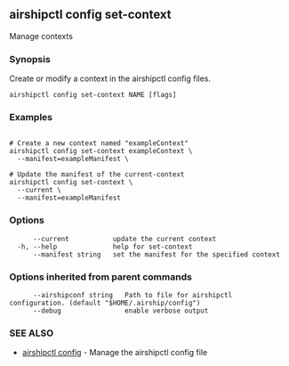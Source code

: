 ## airshipctl config set-context

Manage contexts

### Synopsis

Create or modify a context in the airshipctl config files.


```
airshipctl config set-context NAME [flags]
```

### Examples

```

# Create a new context named "exampleContext"
airshipctl config set-context exampleContext \
  --manifest=exampleManifest \

# Update the manifest of the current-context
airshipctl config set-context \
  --current \
  --manifest=exampleManifest

```

### Options

```
      --current           update the current context
  -h, --help              help for set-context
      --manifest string   set the manifest for the specified context
```

### Options inherited from parent commands

```
      --airshipconf string   Path to file for airshipctl configuration. (default "$HOME/.airship/config")
      --debug                enable verbose output
```

### SEE ALSO

* [airshipctl config](airshipctl_config.md)	 - Manage the airshipctl config file

